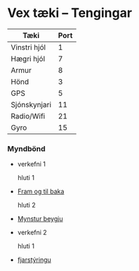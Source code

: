 # Vex tæki – Tengingar

| Tæki           | Port |
|----------------|------|
| Vinstri hjól   | 1    |
| Hægri hjól     | 7    |
| Armur          | 8    |
| Hönd           | 3    |
| GPS            | 5    |
| Sjónskynjari   | 11   |
| Radio/Wifi     | 21   |
| Gyro           | 15   |

### Myndbönd

- verkefni 1

  hluti 1
- [Fram og til baka](https://youtube.com/shorts/O_ZEImKa--s?si=UmXG1alzCJKqVmWf)

  hluti 2
- [Mynstur beygju](https://youtu.be/ra2M4qTgpgI?si=Adtg2VS0mG3LrYpn)

- verkefni 2
 
  hluti 1
- [fjarstýringu](https://youtube.com/shorts/C74RVPIu3U0?si=MVkDqU9fu-RDNu-c)
